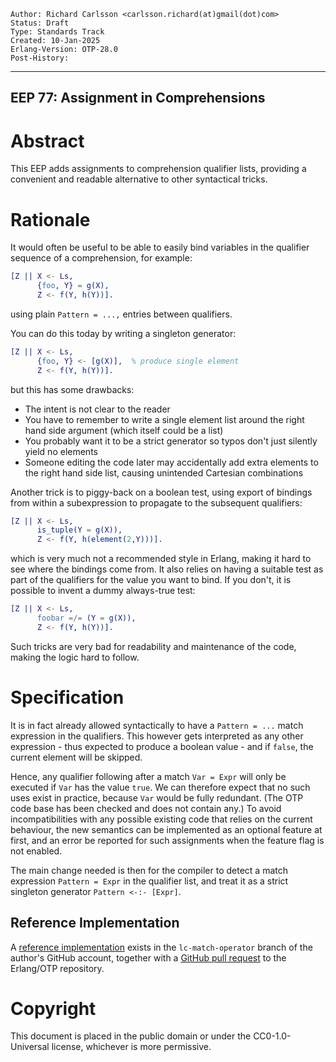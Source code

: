     Author: Richard Carlsson <carlsson.richard(at)gmail(dot)com>
    Status: Draft
    Type: Standards Track
    Created: 10-Jan-2025
    Erlang-Version: OTP-28.0
    Post-History:
****
EEP 77: Assignment in Comprehensions
----

Abstract
========

This EEP adds assignments to comprehension qualifier lists, providing
a convenient and readable alternative to other syntactical tricks.

Rationale
=========

It would often be useful to be able to easily bind variables in the
qualifier sequence of a comprehension, for example:

```erlang
[Z || X <- Ls,
      {foo, Y} = g(X),
      Z <- f(Y, h(Y))].
```

using plain `Pattern = ...,` entries between qualifiers.

You can do this today by writing a singleton generator:

```erlang
[Z || X <- Ls,
      {foo, Y} <- [g(X)],  % produce single element
      Z <- f(Y, h(Y))].
```

but this has some drawbacks:

- The intent is not clear to the reader
- You have to remember to write a single element list around the
  right hand side argument (which itself could be a list)
- You probably want it to be a strict generator so typos don't just
  silently yield no elements
- Someone editing the code later may accidentally add extra
  elements to the right hand side list, causing unintended Cartesian
  combinations

Another trick is to piggy-back on a boolean test, using export of
bindings from within a subexpression to propagate to the subsequent
qualifiers:

```erlang
[Z || X <- Ls,
      is_tuple(Y = g(X)),
      Z <- f(Y, h(element(2,Y)))].
```

which is very much not a recommended style in Erlang, making it hard
to see where the bindings come from. It also relies on having a
suitable test as part of the qualifiers for the value you want to
bind. If you don't, it is possible to invent a dummy always-true test:

```erlang
[Z || X <- Ls,
      foobar =/= (Y = g(X)),
      Z <- f(Y, h(Y))].
```

Such tricks are very bad for readability and maintenance of the code,
making the logic hard to follow.

Specification
========================

It is in fact already allowed syntactically to have a `Pattern = ...`
match expression in the qualifiers. This however gets interpreted as
any other expression - thus expected to produce a boolean value - and
if `false`, the current element will be skipped.

Hence, any qualifier following after a match `Var = Expr` will only be
executed if `Var` has the value `true`. We can therefore expect that
no such uses exist in practice, because `Var` would be fully
redundant. (The OTP code base has been checked and does not contain
any.) To avoid incompatibilities with any possible existing code that
relies on the current behaviour, the new semantics can be implemented
as an optional feature at first, and an error be reported for such
assignments when the feature flag is not enabled.

The main change needed is then for the compiler to detect a match
expression `Pattern = Expr` in the qualifier list, and treat it as a
strict singleton generator `Pattern <-:- [Expr]`.

Reference Implementation
------------------------

A [reference implementation][GitHub branch] exists in the
`lc-match-operator` branch of the author's GitHub account, together with a
[GitHub pull request][GitHub PR] to the Erlang/OTP repository.

[GitHub branch]: https://github.com/richcarl/otp/tree/lc-match-operator
    "Reference implementation branch on GitHub"

[GitHub PR]:  https://github.com/erlang/otp/pull/9153
    "GitHub Pull Request"

Copyright
=========

This document is placed in the public domain or under the CC0-1.0-Universal
license, whichever is more permissive.

[EmacsVar]: <> "Local Variables:"
[EmacsVar]: <> "mode: indented-text"
[EmacsVar]: <> "indent-tabs-mode: nil"
[EmacsVar]: <> "sentence-end-double-space: t"
[EmacsVar]: <> "fill-column: 70"
[EmacsVar]: <> "coding: utf-8"
[EmacsVar]: <> "End:"
[VimVar]: <> " vim: set fileencoding=utf-8 expandtab shiftwidth=4 softtabstop=4: "
